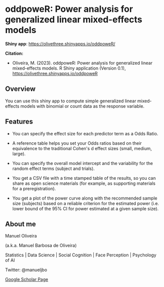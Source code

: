 # oddpoweR: Power analysis for generalized linear mixed-effects models

**Shiny app**: <https://olivethree.shinyapps.io/oddpoweR/>

**Citation:**

-   Oliveira, M. (2023). oddpoweR: Power analysis for generalized linear mixed-effects models. R Shiny application (Version 0.1), <https://olivethree.shinyapps.io/oddpoweR>

## Overview

You can use this shiny app to compute simple generalized linear mixed-effects models with binomial or count data as the response variable.

## Features

-   You can specify the effect size for each predictor term as a Odds Ratio.

-   A reference table helps you set your Odds ratios based on their equivalence to the traditional Cohen's d effect sizes (small, medium, large).

-   You can specify the overall model intercept and the variability for the random effect terms (subject and trials).

-   You get a CSV file with a time stamped table of the results, so you can share as open science materials (for example, as supporting materials for a preregistration).

-   You get a plot of the power curve along with the recommended sample size (subjects) based on a reliable criterion for the estimated power (i.e. lower bound of the 95% CI for power estimated at a given sample size).

## About me

Manuel Oliveira

(a.k.a. Manuel Barbosa de Oliveira)

Statistics \| Data Science \| Social Cognition \| Face Perception \| Psychology of AI

Twitter: @manueljbo

[Google Scholar Page](https://scholar.google.pt/citations?user=8BGdMv8AAAAJ&hl=en)
